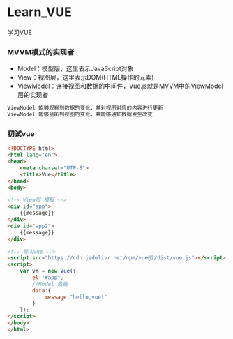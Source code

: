 # Learn_VUE
学习VUE

### MVVM模式的实现者
- Model：模型层，这里表示JavaScript对象
- View：视图层，这里表示DOM(HTML操作的元素)
- ViewModel：连接视图和数据的中间件，Vue.js就是MVVM中的ViewModel层的实现者
```bash
ViewModel 能够观察到数据的变化，并对视图对应的内容进行更新
ViewModel 能够监听到视图的变化，并能够通知数据发生改变
```

### 初试vue
```html
<!DOCTYPE html>
<html lang="en">
<head>
    <meta charset="UTF-8">
    <title>Vue</title>
</head>
<body>

<!-- View层 模板 -->
<div id="app">
    {{message}}
</div>
<div id="app2">
    {{message}}
</div>

<!-- 导入Vue -->
<script src="https://cdn.jsdelivr.net/npm/vue@2/dist/vue.js"></script>
<script>
    var vm = new Vue({
        el:"#app",
        //Model 数据
        data:{
            message:"hello,vue!"
        }
    });
</script>
</body>
</html>
```
